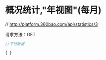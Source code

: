 # 概况统计,"年视图"(每月)

// http://platform.360bao.com/api/statistics/3

请求方法：GET

```javascript
//下行数据

{ }

```
